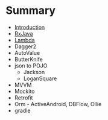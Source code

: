 # Summary

* [Introduction](README.md)
* [RxJava](RxJava.md)
* [Lambda](lambda.md)
* Dagger2
* AutoValue
* ButterKnife
* json to POJO
   * Jackson
   * LoganSquare
* MVVM
* Mockito
* Retrofit
* Orm - ActiveAndroid, DBFlow, Ollie
* gradle

